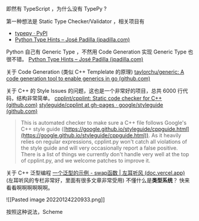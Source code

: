 

即然有 TypeScript ，为什么没有 TypePy ? 

第一种想法是 Static Type Checker/Validator ，相关项目有
- [typepy · PyPI](https://pypi.org/project/typepy/)
- [Python Type Hints – José Padilla (jpadilla.com)](https://jpadilla.com/2018/03/23/python-type-hints/)

Python 自己有 Generic Type ，不然用 Code Generation 实现 Generic Type 也很不错。
[Python Type Hints – José Padilla (jpadilla.com)](https://jpadilla.com/2018/03/23/python-type-hints/) 

关于 Code Generation (类似 C++ Templelate 的原理)
[taylorchu/generic: A code generation tool to enable generics in go (github.com)](https://github.com/taylorchu/generic)

关于 C++ 的 Style Issues 的问题，这也是一个非常好的项目，总共 6000 行代码，结构非常简单。
[cpplint/cpplint: Static code checker for C++ (github.com)](https://github.com/cpplint/cpplint)
[styleguide/cpplint at gh-pages · google/styleguide (github.com)](https://github.com/google/styleguide/tree/gh-pages/cpplint)
> This is automated checker to make sure a C++ file follows Google's C++ style
guide ([https://google.github.io/styleguide/cppguide.html](https://google.github.io/styleguide/cppguide.html)). As it
heavily relies on regular expressions, cpplint.py won't catch all violations of
the style guide and will very occasionally report a false positive. There is a
list of things we currently don't handle very well at the top of cpplint.py,
and we welcome patches to improve it.


关于 C++ 泛型编程
[一个泛型的示例 - swap函数 | 左耳听风 (doc.vercel.app)](https://doc.vercel.app/air/article/301.html#%E4%BB%8Ec%E8%AF%AD%E8%A8%80%E7%9A%84%E4%B8%80%E4%B8%AA%E7%AE%80%E5%8D%95%E4%BE%8B%E5%AD%90%E8%AF%B4%E8%B5%B7)
(左耳听风的专栏非常好，里面有很多文章非常受用)
不懂什么是**类型系统**？
快来看看啊啊啊啊啊啊。

![[Pasted image 20220124220933.png]]

按照这种说法，Scheme 